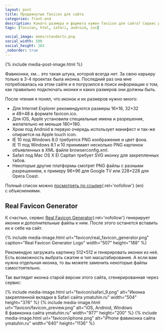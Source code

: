 ```yaml
---
layout: post
title: Продвинутые favicon для сайта
categories: front-end
description: Какого размера и формата нужен favicon для сайта? Сервис для автоматической генерации фавиконок всех форматов.
tags: [favicon, html, safari, android, ios]

social_image: mems/standarts.png
social_width: 500
social_height: 283
_noborder: true
---
```


{% include media-post-image.html %}

Фавиконки, хм... это такая штука, которой всегда нет. За свою карьеру только в 3-4 проектах была иконка. Последний раз она мне потребовалась на этом сайте и я погрузился в поиск информации о том, как правильно подключать иконки и каких размеров они должны быть.

<!-- more -->

После чтения я понял, что иконок и их размеров нужно много:

* Для Internet Explorer рекомендуются размеры 16×16, 32×32 и 48×48 в формате favicon.ico.
* Для iOS, Apple установила специальные имена и разрешения, желательно не меньше 180×180.
* Хром под Android в первую очередь использует манифест и так-же опирается на Apple touch icon.
* IE 10 под Windows 8.0 требуется PNG изображение и цвет фона. IE 11 под Windows 8.1 и 10 принимает несколько PNG картинок объявленных в XML файле browserconfig.xml.
* Safari под Mac OS X El Capitan требует SVG иконку для закрепленных табов.
* Некоторые другие платформы смотрят PNG файлы с разными разрешением, к примеру 96×96 для Google TV или 228×228 для Opera Coast.

Полный список можно [посмотреть по ссылке](http://realfavicongenerator.net/faq#why_so_many_files){:rel='nofollow'} (en) с объяснениями.

## Real Favicon Generator
К счастью, сервис [Real Favicon Generator](http://realfavicongenerator.net/){:rel='nofollow'} генерирует иконки и дополнительные файлы к ним. После этого останется вставить их к себе на сайт.

{%
	include media-image.html
	url="favicon/real_favicon_generator.png"
	caption="Real Favicon Generator Logo"
	width="507"
	height="188"
%}

Рекомендую загружать картинку 512×512 и генерировать иконки из неё. Есть возможность выбрать сжатие и тип масштабирования. А если вам нужна отдельная иконка, то вы можете заменить некоторые файлы самостоятельно.

Так выглядит иконка старой версии этого сайта, сгенерированная через сервис:

{%
	include media-image.html
	url="favicon/safari_9.png"
	alt="Иконка закрепленной вкладки в Safari сайта ymatuhin.ru"
	width="504"
	height="376"
%}
{%
	include media-image.html
	url="favicon/favicon_preview.png"
	alt="iOS, Android, Windows 8 фавиконка сайта ymatuhin.ru"
	width="977"
	height="200"
%}
{%
	include media-image.html
	url="favicon/iphone.png"
	alt="iPhone фавиконка сайта ymatuhin.ru"
	width="640"
	height="1136"
%}
